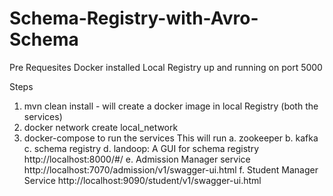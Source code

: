 # Schema-Registry-with-Avro-Schema

Pre Requesites
Docker installed
Local Registry up and running on port 5000

Steps
1. mvn clean install - will create a docker image in local Registry (both the services)
2. docker network create local_network
3. docker-compose to run the services
  This will run
   a. zookeeper
   b. kafka
   c. schema registry
   d. landoop: A GUI for schema registry http://localhost:8000/#/
   e. Admission Manager service http://localhost:7070/admission/v1/swagger-ui.html
   f. Student Manager Service http://localhost:9090/student/v1/swagger-ui.html

